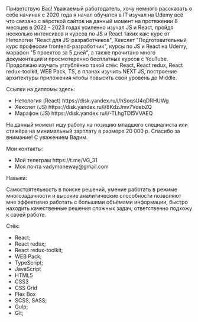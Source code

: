 Приветствую Вас! Уважаемый работодатель, хочу немного рассказать о себе начиная с 2020 года я начал обучатся в IT изучал на Udemy всё что связано с вёрсткой сайтов на данный момент на протяжении 8 месяцев в 2022 - 2023 годах усиленно изучал JS и React, пройдя несколько интенсивов и курсов по JS и React таких как: курс от Нетологии "React для JS-разработчиков", Хекслет "Подготовительный курс профессии frontend-разработчик", курсы по JS и React на Udemy, марафон "5 проектов за 5 дней", а также прочитано много документаций и просмотеренно бесплатных курсов с YouTube. Продолжаю изучать углублённо такой стёк: React, React redux, React redux-toolkit, WEB Pack, TS, в планах изучить NEXT JS, построение архитектуры приложения чтобы повысить свой уровень до Middle.

Ссылки на дипломы здесь:
<ul>
  <li>Нетология (React) https://disk.yandex.ru/i/hSoqsU4qDRHUWg</li>
  <li>Хекслет (JS) https://disk.yandex.ru/i/8KdzJmv7VdebZQ</li>
  <li>Марафон (JS) https://disk.yandex.ru/i/-TLhgTDI5VVAEQ</li>
</ul>

На данный момент ищу работу на позицию младшего специалиста или стажёра на минимальный зарплату в размере 20 000 р. Спасибо за внимание! С уважением Вадим.

Мои контакты:
<ul>
  <li>Мой телеграм https://t.me/VG_31</li>
  <li>Моя почта vadymoneway@gmail.com </li>
</ul>

Навыки:

Самостоятельность в поиске решений, умение работать в режиме многозадачности и высокие аналитические способности позволяют мне эффективно работать с большими объёмами информации, быстро находить качественные решения сложных задач, ответственно подхожу к своей работе.

Стёк:
<ul>
  <li>React;</li>
  <li>React redux;</li>
  <li>React redux-toolkit;</li>
  <li>WEB Pack;</li>
  <li>TypeScript;</li>
  <li>JavaScript</li>
  <li>HTML5</li>
  <li>CSS3</li>
  <li>CSS Grid</li>
  <li>Flex Box</li>
  <li>SCSS, SASS;</li>
  <li>Gulp;</li>
  <li>Git;</li>
</ul>
